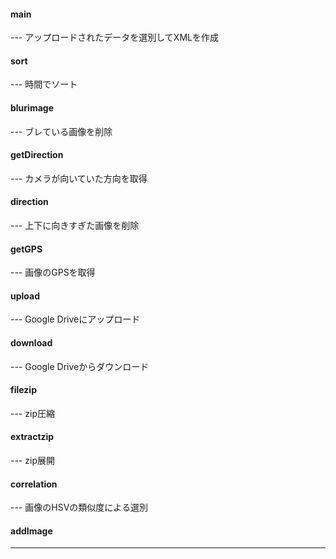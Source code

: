 #### main
  --- アップロードされたデータを選別してXMLを作成
  
#### sort
  --- 時間でソート

#### blurimage
  --- ブレている画像を削除
 
#### getDirection
  --- カメラが向いていた方向を取得
  
#### direction
  --- 上下に向きすぎた画像を削除

#### getGPS
  --- 画像のGPSを取得
  
#### upload
  --- Google Driveにアップロード
  
#### download
  --- Google Driveからダウンロード
  
#### filezip
  --- zip圧縮
  
#### extractzip
  --- zip展開
  
#### correlation
  --- 画像のHSVの類似度による選別
  
#### addImage
  --- 
